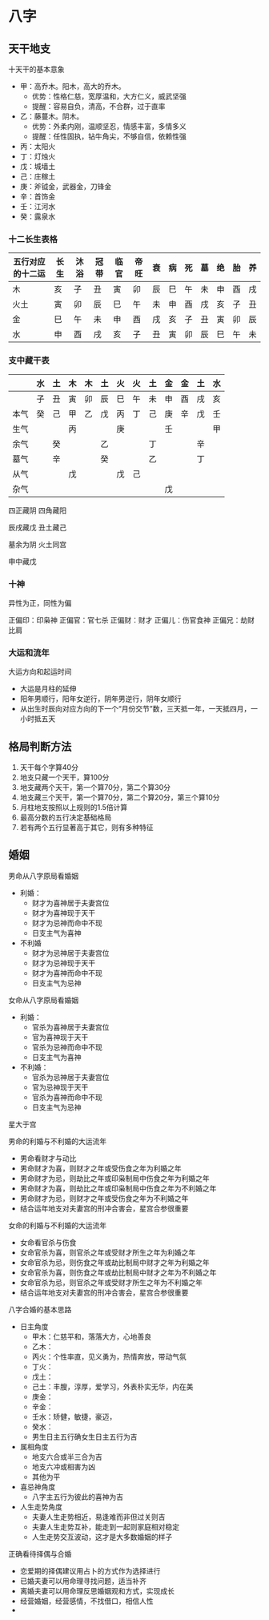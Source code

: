 # 八字

## 天干地支

十天干的基本意象

- 甲：高乔木。阳木，高大的乔木。
    - 优势：性格仁慈，宽厚温和，大方仁义，威武坚强
    - 提醒：容易自负，清高，不合群，过于直率
- 乙：藤蔓木。阴木。
    - 优势：外柔内刚，温顺坚忍，情感丰富，多情多义
    - 提醒：任性固执，钻牛角尖，不够自信，依赖性强
- 丙：太阳火
- 丁：灯烛火
- 戊：城墙土
- 己：庄稼土
- 庚：斧钺金，武器金，刀锋金
- 辛：首饰金
- 壬：江河水
- 癸：露泉水

### 十二长生表格

| 五行对应的十二运 | 长生  | 沐浴  | 冠带  | 临官  | 帝旺  | 衰   | 病   | 死   | 墓   | 绝   | 胎   | 养   |
|----------|-----|-----|-----|-----|-----|-----|-----|-----|-----|-----|-----|-----|
| 木        | 亥   | 子   | 丑   | 寅   | 卯   | 辰   | 巳   | 午   | 未   | 申   | 酉   | 戌   |
| 火土       | 寅   | 卯   | 辰   | 巳   | 午   | 未   | 申   | 酉   | 戌   | 亥   | 子   | 丑   |
| 金        | 巳   | 午   | 未   | 申   | 酉   | 戌   | 亥   | 子   | 丑   | 寅   | 卯   | 辰   |
| 水        | 申   | 酉   | 戌   | 亥   | 子   | 丑   | 寅   | 卯   | 辰   | 巳   | 午   | 未   |

### 支中藏干表

|     | 水   | 土   | 木   | 木   | 土   | 火   | 火   | 土   | 金   | 金   | 土   | 水   |
|-----|-----|-----|-----|-----|-----|-----|-----|-----|-----|-----|-----|-----|
|     | 子   | 丑   | 寅   | 卯   | 辰   | 巳   | 午   | 未   | 申   | 酉   | 戌   | 亥   |
| 本气  | 癸   | 己   | 甲   | 乙   | 戊   | 丙   | 丁   | 己   | 庚   | 辛   | 戊   | 壬   | 
| 生气  |     |     | 丙   |     |     | 庚   |     |     | 壬   |     |     | 甲   |
| 余气  |     | 癸   |     |     | 乙   |     |     | 丁   |     |     | 辛   |     | 
| 墓气  |     | 辛   |     |     | 癸   |     |     | 乙   |     |     | 丁   |     |
| 从气  |     |     | 戊   |     |     | 戊   | 己   |     |     |     |     |
| 杂气  |     |     |     |     |     |     |     |     | 戊   |     |     |     |

四正藏阴
四角藏阳

辰戌藏戊
丑土藏己

墓余为阴
火土同宫

申中藏戊

### 十神

异性为正，同性为偏

正偏印：印枭神
正偏官：官七杀
正偏财：财才
正偏儿：伤官食神
正偏兄：劫财比肩

### 大运和流年

大运方向和起运时间
- 大运是月柱的延伸
- 阳年男顺行，阳年女逆行，阴年男逆行，阴年女顺行
- 从出生时辰向对应方向的下一个“月份交节”数，三天抵一年，一天抵四月，一小时抵五天

## 格局判断方法

1. 天干每个字算40分
2. 地支只藏一个天干，算100分
3. 地支藏两个天干，第一个算70分，第二个算30分
4. 地支藏三个天干，第一个算70分，第二个算20分，第三个算10分
5. 月柱地支按照以上规则的1.5倍计算
6. 最高分数的五行决定基础格局
7. 若有两个五行显著高于其它，则有多种特征

## 婚姻

男命从八字原局看婚姻

- 利婚：
    - 财才为喜神居于夫妻宫位
    - 财才为喜神现于天干
    - 财才为忌神而命中不现
    - 日支主气为喜神
- 不利婚
    - 财才为忌神居于夫妻宫位
    - 财才为忌神现于天干
    - 财才为喜神而命中不现
    - 日支主气为忌神

女命从八字原局看婚姻

- 利婚：
    - 官杀为喜神居于夫妻宫位
    - 官为喜神现于天干
    - 官杀为忌神而命中不现
    - 日支主气为喜神
- 不利婚：
    - 官杀为忌神居于夫妻宫位
    - 官为忌神现于天干
    - 官杀为喜神而命中不现
    - 日支主气为忌神

星大于宫

男命的利婚与不利婚的大运流年

- 男命看财才与动比
- 男命财才为喜，则财才之年或受伤食之年为利婚之年
- 男命财才为忌，则劫比之年或印枭制局中伤食之年为利婚之年
- 男命财才为喜，则劫比之年或印枭制局中伤食之年为不利婚之年
- 男命财才为忌，则财才之年或受伤食之年为不利婚之年
- 结合运年地支对夫妻宫的刑冲合害会，星宫合参很重要

女命的利婚与不利婚的大运流年

- 女命看官杀与伤食
- 女命官杀为喜，则官杀之年或受财才所生之年为利婚之年
- 女命官杀为忌，则伤食之年或劫比制局中财才之年为利婚之年
- 女命官杀为喜，则伤食之年或劫比制局中财才之年为不利婚之年
- 女命官杀为忌，则官杀之年或受财才所生之年为不利婚之年
- 结合运年地支对夫妻宫的刑冲合害会，星宫合参很重要

八字合婚的基本思路

- 日主角度
    - 甲木：仁慈平和，落落大方，心地善良
    - 乙木：
    - 丙火：个性率直，见义勇为，热情奔放，带动气氛
    - 丁火：
    - 戊土：
    - 己土：丰膄，淳厚，爱学习，外表朴实无华，内在美
    - 庚金：
    - 辛金：
    - 壬水：矫健，敏捷，豪迈，
    - 癸水：
    - 男生日主五行确女生日主五行为吉
- 属相角度
    - 地支六合或半三合为吉
    - 地支六冲或相害为凶
    - 其他为平
- 喜忌神角度
    - 八字主五行为彼此的喜神为吉
- 人生走势角度
    - 夫妻人生走势相近，易逢难而非但过关则吉
    - 夫妻人生走势互补，能走到一起则家庭相对稳定
    - 人生走势交互波动，这才是大多数婚姻的样子

正确看待择偶与合婚

- 恋爱期的择偶建议用占卜的方式作为选择进行
- 已婚夫妻可以用命理寻找问题，适当补齐
- 离婚夫妻可以用命理反思婚姻观和方式，实现成长
- 经营婚姻，经营感情，不找借口，相信人性
- 